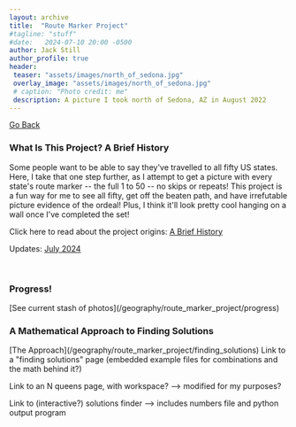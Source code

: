 ```yaml
---
layout: archive
title:  "Route Marker Project"
#tagline: "stuff"
#date:   2024-07-10 20:00 -0500
author: Jack Still
author_profile: true
header:
 teaser: "assets/images/north_of_sedona.jpg"
 overlay_image: "assets/images/north_of_sedona.jpg"
 # caption: "Photo credit: me"
 description: A picture I took north of Sedona, AZ in August 2022
---
```

<a href="javascript:window.history.back();">Go Back</a>


<h3 class="archive__subtitle">What Is This Project? A Brief History</h3>
Some people want to be able to say they've travelled to all fifty US states. Here, I take that one step further, as I attempt to get a picture with every state's route marker -- the full 1 to 50 -- no skips or repeats! This project is a fun way for me to see all fifty, get off the beaten path, and have irrefutable picture evidence of the ordeal! Plus, I think it'll look pretty cool hanging on a wall once I've completed the set!

Click here to read about the project origins: [A Brief History](/geography/route_marker_project/project_background)

Updates: [July 2024](/geography/route_marker_project/07_2024_update)

<br>
<h3 class="archive__subtitle">Progress!</h3>
[See current stash of photos](/geography/route_marker_project/progress)

<br>
<h3 class="archive__subtitle">A Mathematical Approach to Finding Solutions</h3>
[The Approach](/geography/route_marker_project/finding_solutions)
Link to a "finding solutions" page (embedded example files for combinations and the math behind it?)

Link to an N queens page, with workspace? --> modified for my purposes?

Link to (interactive?) solutions finder --> includes numbers file and python output program
